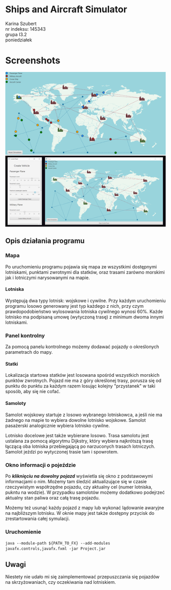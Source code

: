 # Ships and Aircraft Simulator

Karina Szubert  
nr indeksu: 145343  
grupa I3.2  
poniedziałek

# Screenshots

![](https://github.com/Karina-00/Ships-and-Aircrafts-Simulator/blob/master/src/app/styles/screenshot1.png)
![](https://github.com/Karina-00/Ships-and-Aircrafts-Simulator/blob/master/src/app/styles/screenshot2.png)

## Opis działania programu

### Mapa
Po uruchomieniu programu pojawia się mapa ze wszystkimi dostępnymi lotniskami, punktami zwrotnymi dla statków,
oraz trasami zarówno morskimi jak i lotniczymi narysowanymi na mapie.

#### Lotniska
Występują dwa typy lotnisk: wojskowe i cywilne. Przy każdym uruchomieniu programu losowo generowany jest typ
każdego z nich, przy czym prawdopodobieństwo wylosowania lotniska cywilnego wynosi 60%.
Każde lotnisko ma podpisaną umowę (wytyczoną trasę) z minimum dwoma innymi lotniskami.

### Panel kontrolny
Za pomocą panelu kontrolnego możemy dodawać pojazdy o określonych parametrach do mapy.

#### Statki
Lokalizacja startowa statków jest losowana spośród wszystkich morskich punktów zwrotnych.
Pojazd nie ma z góry określonej trasy, porusza się od punktu do punktu za każdym razem losując
kolejny "przystanek" w taki sposób, aby się nie cofać.

#### Samoloty
Samolot wojskowy startuje z losowo wybranego lotniskowca, a jeśli nie ma żadnego na mapie 
to wybiera dowolne lotnisko wojskowe. Samolot pasażerski analogicznie wybiera lotnisko cywilne.

Lotnisko docelowe jest także wybierane losowo. Trasa samolotu jest ustalana za pomocą algorytmu Dijkstry, który 
wybiera najkrótszą trasę łączącą oba lotniska przebiegającą po narzuconych trasach lotniczych.
Samolot jeżdzi po wytyczonej trasie tam i spowrotem.

### Okno informacji o pojeździe
Po ***kliknięciu na dowolny pojazd*** wyświetla się okno z podstawowymi informacjami o nim.
Możemy tam śledzić aktualizujące się w czasie rzeczywistym współrzędne pojazdu, czy aktualny cel
(numer lotniska, pukntu na wodzie). W przypadku samolotów możemy dodatkowo podejrzeć aktualny stan
paliwa oraz całą trasę pojazdu.

Możemy też usunąć każdy pojazd z mapy lub wykonać lądowanie awaryjne na najbliższym lotnisku.
W oknie mapy jest także dostępny przycisk do zrestartowania całej symulacji.

### Uruchomienie
`java --module-path ${PATH_TO_FX} --add-modules javafx.controls,javafx.fxml -jar Project.jar`

## Uwagi
Niestety nie udało mi się zaimplementować przepuszczania się pojazdów na skrzyżowaniach, czy oczekiwania nad lotniskiem.
